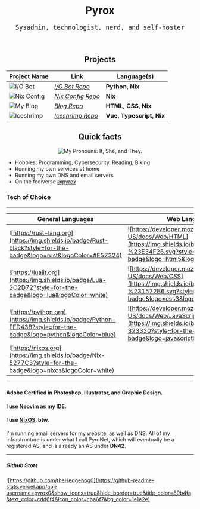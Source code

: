 <div align="center" style="border-bottom: none;">
<h1 style="border-bottom: unset;">Pyrox</h1>
<big><pre>Sysadmin, technologist, nerd, and self-hoster</pre></big>
<br>

<h2>Projects</h2>

| Project Name |                        Link                        |     Language(s)    |
|--------------|----------------------------------------------------|--------------------|
| ![I/O Bot](https://img.shields.io/badge/I%2FO%20Bot-11111b?style=for-the-badge&labelColor=181825&link=https%3A%2F%2Fgit.pyrox.dev%2Fpyrox%2Fnix) | *[I/O Bot Repo](https://git.pyrox.dev/pyrox/io-bot)* | **Python, Nix** |
|  ![Nix Config](https://img.shields.io/badge/Nix%20Config-11111b?style=for-the-badge&labelColor=181825&link=https%3A%2F%2Fgit.pyrox.dev%2Fpyrox%2Fnix) | *[Nix Config Repo](https://git.pyrox.dev/pyrox/nix)* | **Nix** |
| ![My Blog](https://img.shields.io/badge/My%20Blog-11111b?style=for-the-badge&labelColor=181825&link=https%3A%2F%2Fgit.pyrox.dev%2Fpyrox%2Fnix) | *[Blog Repo](https://git.gay/pyrox/blog)* | **HTML, CSS, Nix** |
| ![Iceshrimp](https://img.shields.io/badge/Iceshrimp-11111b?style=for-the-badge&labelColor=181825&link=https%3A%2F%2Ficeshrimp.dev%2Ficeshrimp%2Ficeshrimp) | *[Iceshrimp Repo](https://iceshrimp.dev/iceshrimp/iceshrimp)* | **Vue, Typescript, Nix** |


<h2>Quick facts</h2>

<img src="https://img.shields.io/endpoint?url=https%3A%2F%2Fpronoundb.org%2Fshields%2F6202ad6df0cf73b1a319f7dd.json&style=for-the-badge&labelColor=%23cdd6f4&color=%231e1e2e" alt="My Pronouns: It, She, and They." />
</div>

- Hobbies: Programming, Cybersecurity, Reading, Biking
- Running my own services at home
- Running my own DNS and email servers
- On the fediverse [@pyrox](https://soc.pyrox.dev/@pyrox)

<h3>Tech of Choice</h3>

---
| General Languages | Web Languages | Other Technologies |
|-|-|-|
| ![https://rust-lang.org](https://img.shields.io/badge/Rust-black?style=for-the-badge&logo=rust&logoColor=#E57324) | ![https://developer.mozilla.org/en-US/docs/Web/HTML](https://img.shields.io/badge/html5-%23E34F26.svg?style=for-the-badge&logo=html5&logoColor=white) | ![https://git-scm.com](https://img.shields.io/badge/git-%23F05033.svg?style=for-the-badge&logo=git&logoColor=white) | 
| ![https://luajit.org](https://img.shields.io/badge/Lua-2C2D72?style=for-the-badge&logo=lua&logoColor=white) | ![https://developer.mozilla.org/en-US/docs/Web/CSS](https://img.shields.io/badge/css3-%231572B6.svg?style=for-the-badge&logo=css3&logoColor=white) | ![https://codeberg.org/pyrox](https://img.shields.io/badge/-Codeberg-2185D0?style=for-the-badge&logo=codeberg&logoColor=white) |
| ![https://python.org](https://img.shields.io/badge/Python-FFD43B?style=for-the-badge&logo=python&logoColor=blue) | ![https://developer.mozilla.org/en-US/docs/Web/JavaScript](https://img.shields.io/badge/JavaScript-323330?style=for-the-badge&logo=javascript&logoColor=F7DF1E) | ![https://github.com/Pyrox0](https://img.shields.io/badge/github-%23121011.svg?style=for-the-badge&logo=github&logoColor=white) |
| ![https://nixos.org](https://img.shields.io/badge/Nix-5277C3?style=for-the-badge&logo=nixos&logoColor=white) | | ![https://nixos.org](https://img.shields.io/badge/Nix-5277C3?style=for-the-badge&logo=nixos&logoColor=white) |

---

#### Adobe Certified in Photoshop, Illustrator, and Graphic Design.

#### I use [Neovim](https://neovim.io) as my IDE.

#### I use [NixOS](https://nixos.org), btw.

I'm running email servers for [my website](https://pyrox.dev), as well as DNS. All of my infrastructure is under what I call PyroNet, which will eventually be a registered AS, and is already an AS under **DN42**.


---
##### Github Stats
![https://github.com/theHedgehog0](https://github-readme-stats.vercel.app/api?username=pyrox0&show_icons=true&hide_border=true&title_color=89b4fa&text_color=cdd6f4&icon_color=cba6f7&bg_color=1e1e2e)
